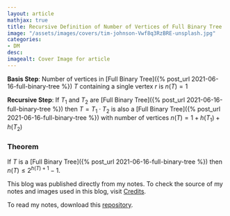 ```yaml
---
layout: article
mathjax: true
title: Recursive Definition of Number of Vertices of Full Binary Tree
image: "/assets/images/covers/tim-johnson-Vwf8q3RzBRE-unsplash.jpg"
categories:
- DM
desc:   
imagealt: Cover Image for article
---
```


**Basis Step**: Number of vertices in  [Full Binary Tree]({% post_url 2021-06-16-full-binary-tree %}) $T$ containing a single vertex $r$ is $n(T) = 1$
































































































































































































































































































































































































**Recursive Step**: If $T_1$ and $T_2$ are [Full Binary Tree]({% post_url 2021-06-16-full-binary-tree %}) then $T = T_1 \cdot T_2$ is also a [Full Binary Tree]({% post_url 2021-06-16-full-binary-tree %}) with number of vertices $n(T) = 1 + h(T_1) + h(T_2)$

































































































































































































































































































































































































### Theorem
If $T$ is a [Full Binary Tree]({% post_url 2021-06-16-full-binary-tree %}) then $n(T) \le 2^{h(T)+1} -1$.

































































































































































































































































































































































































This blog was published directly from my notes.
To check the source of my notes and images used in this blog, visit <a href="/credits.html" target="_blank">Credits</a>.

To read my notes, download this <a href="https://github.com/bovem/CS" target="blank">repository</a>.
